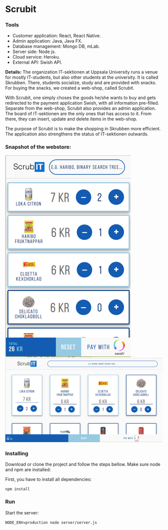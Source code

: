 # Scrubit

### Tools
- Customer application: React, React Native.
- Admin application: Java, Java FX.
- Database management: Mongo DB, mLab.
- Server side: Node js.
- Cloud service: Heroku.
- External API: Swish API.


**Details:** The organization IT-sektionen at Uppsala University runs a venue for mostly IT-students, but also other students at the university. It is called Skrubben. There, students socialize, study and are provided with snacks. For buying the snacks, we created a web-shop, called Scrubit. 

With Scrubit, one simply choses the goods he/she wants to buy and gets redirected to the payment application Swish, with all information pre-filled. Separate from the web-shop, Scrubit also provides an admin application. The board of IT-sektionen are the only ones that has access to it. From there, they can insert, update and delete items in the web-shop. 

The purpose of Scrubit is to make the shopping in Skrubben more efficient. The application also strengthens the status of IT-sektionen outwards. 



### Snapshot of the webstore:

![dm](https://github.com/JohanWindahl/scrubIT-JavaClient/blob/master/img/store1.png)
![dm](https://github.com/JohanWindahl/scrubIT-JavaClient/blob/master/img/store2.png)

### Installing

Download or clone the project and follow the steps bellow. Make sure node and npm are installed:

First, you have to install all dependencies:

```
npm install
```
### Run

Start the server:

```
NODE_ENV=production node server/server.js
```


